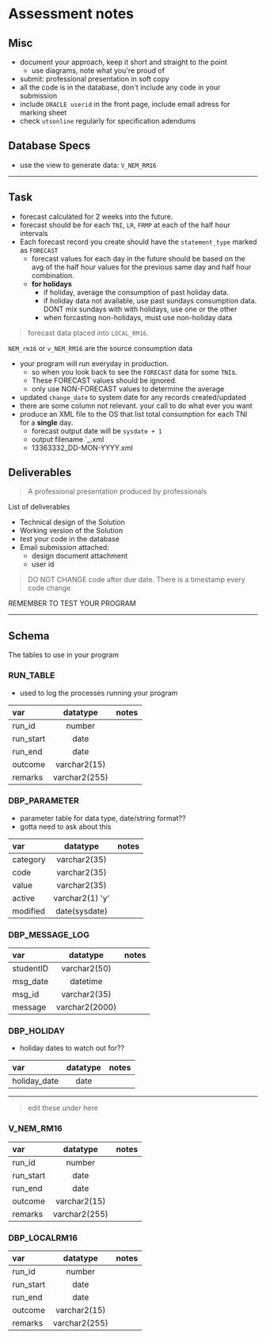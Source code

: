 # Assessment notes

## Misc

- document your approach, keep it short and straight to the point
  - use diagrams, note what you're proud of
- submit: professional presentation in soft copy
- all the code is in the database, don't include any code in your submission
- include `ORACLE userid` in the front page, include email adress for marking sheet
- check `utsonline` regularly for specification adendums

## Database Specs

- use the view to generate data: `V_NEM_RM16`

---

## Task

- forecast calculated for 2 weeks into the future.
- forecast should be for each `TNI`, `LR`, `FRMP` at each of the half hour intervals
- Each forecast record you create should have the `statement_type` marked as `FORECAST`
  - forecast values for each day in the future should be based on the avg of the half hour values for the previous same day and half hour combination.
  - **for holidays**
    - if holiday, average the consumption of past holiday data.
    - if holiday data not available, use past sundays consumption data. DONT mix sundays with with holidays, use one or the other
    - when forcasting non-holidays, must use non-holiday data

> forecast data placed into `LOCAL_RM16`.

`NEM_rm16` or `v_NEM_RM16` are the source consumption data

- your program will run everyday in production.
  - so when you look back to see the `FORECAST` data for some `TNI`s.
  - These FORECAST values should be ignored.
  - only use NON-FORECAST values to determine the average
- updated `change_date` to system date for any records created/updated
- there are some column not relevant. your call to do what ever you want
- produce an XML file to the OS that list total consumption for each TNI for a **single** day.
  - forecast output date will be `sysdate + 1`
  - output filename `<username>_<forecast DD-MON-YYYY>.xml
  - 13363332_DD-MON-YYYY.xml

## Deliverables

> A professional presentation produced by professionals

List of deliverables

- Technical design of the Solution
- Working version of the Solution
- test your code in the database
- Email submission attached:
  - design document attachment
  - user id

> DO NOT CHANGE code after due date. There is a timestamp every code change

REMEMBER TO TEST YOUR PROGRAM


---

## Schema

The tables to use in your program

### RUN_TABLE

- used to log the processes running your program

| var | datatype | notes |
|:---|:---:|:---|
|run_id | number | |
|run_start| date | |
|run_end | date | |
|outcome | varchar2(15) | |
|remarks | varchar2(255)| |


### DBP_PARAMETER

- parameter table for data type, date/string format??
- gotta need to ask about this

| var | datatype | notes |
|:---|:---:|:---|
|category | varchar2(35) | |
|code| varchar2(35) | |
|value | varchar2(35) | |
|active | varchar2(1) 'y' | |
|modified | date(sysdate)| |

### DBP_MESSAGE_LOG

| var | datatype | notes |
|:---|:---:|:---|
|studentID | varchar2(50) | |
|msg_date| datetime | |
|msg_id | varchar2(35) | |
|message | varchar2(2000) | |



### DBP_HOLIDAY

- holiday dates to watch out for??

| var | datatype | notes |
|:---|:---:|:---|
|holiday_date | date |


------------------

> edit these under here

### V_NEM_RM16

| var | datatype | notes |
|:---|:---:|:---|
|run_id | number | |
|run_start| date | |
|run_end | date | |
|outcome | varchar2(15) | |
|remarks | varchar2(255)| |

### DBP_LOCALRM16

| var | datatype | notes |
|:---|:---:|:---|
|run_id | number | |
|run_start| date | |
|run_end | date | |
|outcome | varchar2(15) | |
|remarks | varchar2(255)| |

